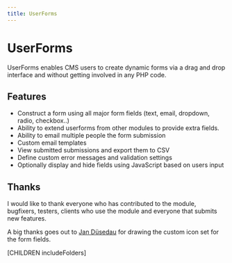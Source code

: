```yaml
---
title: UserForms
---
```


# UserForms

UserForms enables CMS users to create dynamic forms via a drag and drop interface
and without getting involved in any PHP code.

## Features

- Construct a form using all major form fields (text, email, dropdown, radio, checkbox..)
- Ability to extend userforms from other modules to provide extra fields.
- Ability to email multiple people the form submission
- Custom email templates
- View submitted submissions and export them to CSV
- Define custom error messages and validation settings
- Optionally display and hide fields using JavaScript based on users input

## Thanks

I would like to thank everyone who has contributed to the module, bugfixers,
testers, clients who use the module and everyone that submits new features.

A big thanks goes out to [Jan Düsedau](http://eformation.de) for drawing
the custom icon set for the form fields.

[CHILDREN includeFolders]
